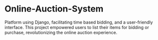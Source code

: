 # Online-Auction-System
Platform using Django, facilitating time based bidding, and a user-friendly interface. This project empowered users to list their items for bidding or purchase, revolutionizing the online auction experience.
